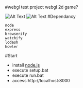 #webgl test project
webgl 2d game?

![Alt Text](https://github.com/keicoon/require_webgl/blob/master/capture.PNG)
![Alt Text](https://github.com/keicoon/require_webgl/blob/master/capture.gif)
#Dependancy
```
node
express
browserify
watchify
lodash
howler
```
#Start
* install [node.js](https://nodejs.org/en/)
* execute setup.bat
* execute run.bat
* access http://localhost:8000
